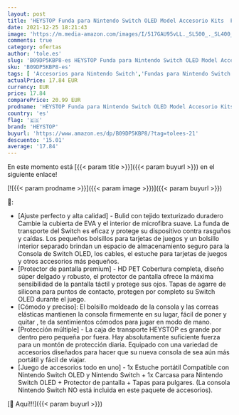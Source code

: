 ```yaml
---
layout: post
title: 'HEYSTOP Funda para Nintendo Switch OLED Model Accesorio Kits  Funda para Switch OLED Carcasa Funda de Transporte para Nintendo Switch OLED Protector de Pantalla Apretones de Pulgar'
date: 2021-12-25 18:21:43
image: 'https://m.media-amazon.com/images/I/517GAU95vLL._SL500_._SL400_.jpg'
comments: true
category: ofertas
author: 'tole.es'
slug: 'B09DP5KBP8-es HEYSTOP Funda para Nintendo Switch OLED Model Accesorio...'
sku: 'B09DP5KBP8-es'
tags: [ 'Accesorios para Nintendo Switch','Fundas para Nintendo Switch','Fundas y almacenamiento para Nintendo Switch','Hardware y juegos para Nintendo Switch','Videojuegos','heystop','nintendo', ]
actualPrice: 17.84 EUR
currency: EUR
price: 17.84
comparePrice: 20.99 EUR
prodname: 'HEYSTOP Funda para Nintendo Switch OLED Model Accesorio Kits  Funda para Switch OLED Carcasa Funda de Transporte para Nintendo Switch OLED Protector de Pantalla Apretones de Pulgar'
country: 'es'
flag: '🇪🇸'
brand: 'HEYSTOP'
buyurl: 'https://www.amazon.es/dp/B09DP5KBP8/?tag=tolees-21'
descuento: '15.01'
average: '17.84'
---
```


En este momento está [{{< param title >}}]({{< param buyurl >}}) en el siguiente enlace!

[![{{< param prodname >}}]({{< param image >}})]({{< param buyurl >}})

🔎:

- [Ajuste perfecto y alta calidad] - Bulid con tejido texturizado duradero Cambie la cubierta de EVA y el interior de microfibra suave. La funda de transporte del Switch es eficaz y protege su dispositivo contra rasguños y caídas. Los pequeños bolsillos para tarjetas de juegos y un bolsillo interior separado brindan un espacio de almacenamiento seguro para la Consola de Switch OLED, los cables, el estuche para tarjetas de juegos y otros accesorios más pequeños.
- [Protector de pantalla premium] - HD PET Cobertura completa, diseño súper delgado y robusto, el protector de pantalla ofrece la máxima sensibilidad de la pantalla táctil y protege sus ojos. Tapas de agarre de silicona para puntos de contacto, protegen por completo su Switch OLED durante el juego.
- [Cómodo y preciso]: El bolsillo moldeado de la consola y las correas elásticas mantienen la consola firmemente en su lugar, fácil de poner y quitar , te da sentimientos cómodos para jugar en modo de mano.
- [Protección múltiple] - La caja de transporte HEYSTOP es grande por dentro pero pequeña por fuera. Hay absolutamente suficiente fuerza para un montón de protección diaria. Equipado con una variedad de accesorios diseñados para hacer que su nueva consola de sea aún más portátil y fácil de viajar.
- [Juego de accesorios todo en uno] - 1x Estuche portátil Compatible con Nintendo Switch OLED y Nintendo Switch + 1x Carcasa para Nintendo Switch OLED + Protector de pantalla + Tapas para pulgares. (La consola Nintendo Switch NO está incluida en este paquete de accesorios).

[🛒 Aquí!!!]({{< param buyurl >}})
